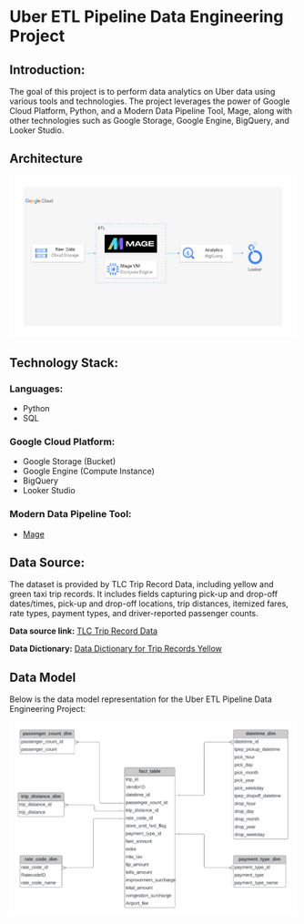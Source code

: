 # Uber ETL Pipeline Data Engineering Project

## Introduction:

The goal of this project is to perform data analytics on Uber data using various tools and technologies. The project leverages the power of Google Cloud Platform, Python, and a Modern Data Pipeline Tool, Mage, along with other technologies such as Google Storage, Google Engine, BigQuery, and Looker Studio.

## Architecture 
<img src="architecture.jpg">

## Technology Stack:

### Languages:

- Python
- SQL

### Google Cloud Platform:

- Google Storage (Bucket)
- Google Engine (Compute Instance)
- BigQuery
- Looker Studio

### Modern Data Pipeline Tool:

- [Mage](https://www.mage.ai)

## Data Source:

The dataset is provided by TLC Trip Record Data, including yellow and green taxi trip records. It includes fields capturing pick-up and drop-off dates/times, pick-up and drop-off locations, trip distances, itemized fares, rate types, payment types, and driver-reported passenger counts.

**Data source link:** [TLC Trip Record Data](https://www.nyc.gov/site/tlc/about/tlc-trip-record-data.page)

**Data Dictionary:** [Data Dictionary for Trip Records Yellow](https://www.nyc.gov/assets/tlc/downloads/pdf/data_dictionary_trip_records_yellow.pdf)

## Data Model

Below is the data model representation for the Uber ETL Pipeline Data Engineering Project:

![Uber Data Model](Uber_Data_Model.jpeg)
